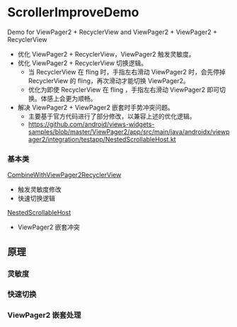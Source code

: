 # ScrollerImproveDemo
Demo for ViewPager2 + RecyclerView and ViewPager2 + ViewPager2 + RecyclerView 

- 优化 ViewPager2 + RecyclerView，ViewPager2 触发灵敏度。
- 优化 ViewPager2 + RecyclerView 切换逻辑。
  - 当 RecyclerView 在 fling 时，手指左右滑动 ViewPager2 时，会先停掉 RecyclerView 的 fling，再次滑动才能切换 ViewPager2。
  - 优化为即使 RecyclerView 在 fling ，手指左右滑动 ViewPager2 即可切换。体感上会更为顺畅。
- 解决 ViewPager2 + ViewPager2 嵌套时手势冲突问题。
  - 主要基于官方代码进行了部分修改，以兼容上述的优化逻辑。
  - https://github.com/android/views-widgets-samples/blob/master/ViewPager2/app/src/main/java/androidx/viewpager2/integration/testapp/NestedScrollableHost.kt

### 基本类
[CombineWithViewPager2RecyclerView](./app/src/main/java/xyz/juncat/scrollerimprove/CombineWithViewPager2RecyclerView.kt)
- 触发灵敏度修改
- 快速切换逻辑

[NestedScrollableHost](./app/src/main/java/xyz/juncat/scrollerimprove/NestedScrollableHost.kt)
- ViewPager2 嵌套冲突

## 原理
### 灵敏度
### 快速切换
### ViewPager2 嵌套处理